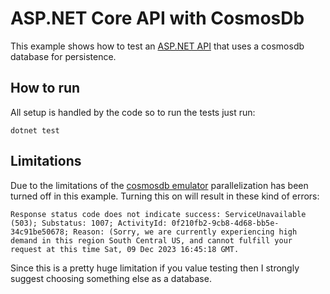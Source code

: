 # ASP.NET Core API with CosmosDb
This example shows how to test an [ASP.NET API](https://learn.microsoft.com/en-us/aspnet/core/tutorials/min-web-api?view=aspnetcore-7.0&tabs=visual-studio) that uses a cosmosdb database for persistence.

## How to run
All setup is handled by the code so to run the tests just run:
```
dotnet test
```

## Limitations
Due to the limitations of the [cosmosdb emulator](https://learn.microsoft.com/en-us/azure/cosmos-db/emulator) parallelization has been turned off in this example. Turning this on will result in these kind of errors:
```
Response status code does not indicate success: ServiceUnavailable (503); Substatus: 1007; ActivityId: 0f210fb2-9cb8-4d68-bb5e-34c91be50678; Reason: (Sorry, we are currently experiencing high demand in this region South Central US, and cannot fulfill your request at this time Sat, 09 Dec 2023 16:45:18 GMT.
```
Since this is a pretty huge limitation if you value testing then I strongly suggest choosing something else as a database.
